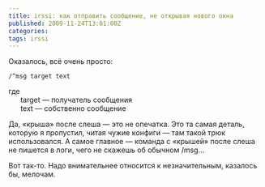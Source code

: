 ```yaml
---
title: irssi: как отправить сообщение, не открывая нового окна
published: 2009-11-24T13:01:00Z
categories: 
tags: irssi
---
```


Оказалось, всё очень просто:
```
/^msg target text
```
где<br/>
&nbsp;&nbsp;&nbsp;&nbsp;&nbsp;&nbsp;target — получатель сообщения<br/>
&nbsp;&nbsp;&nbsp;&nbsp;&nbsp;&nbsp;text — собственно сообщение

Да, «крыша» после слеша — это не опечатка. Это та самая деталь, которую я пропустил, читая чужие конфиги — там такой трюк использовался. А самое главное — команда с «крышей» после слеша не пишется в логи, чего не скажешь об обычном /msg…

Вот так-то. Надо внимательнее относится к незначительным, казалось бы, мелочам.
